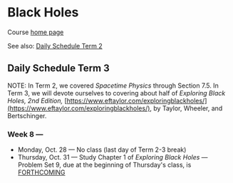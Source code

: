 # Black Holes

Course [home page](./)

See also: [Daily Schedule Term 2](./daily_schedule_term_2.html)

## Daily Schedule Term 3

NOTE: In Term 2, we covered *Spacetime Physics* through Section 7.5. In Term 3, we will devote ourselves to covering about half of *Exploring Black Holes, 2nd Edition,* [https://www.eftaylor.com/exploringblackholes/](https://www.eftaylor.com/exploringblackholes/), by Taylor, Wheeler, and Bertschinger.

### Week 8 &mdash;

* Monday, Oct. 28 &mdash; No class (last day of Term 2-3 break)
* Thursday, Oct. 31 &mdash; Study Chapter 1 of *Exploring Black Holes* &mdash; Problem Set 9, due at the beginning of Thursday's class, is [FORTHCOMING](./assignments/ProblemSet09.nb.pdf)
